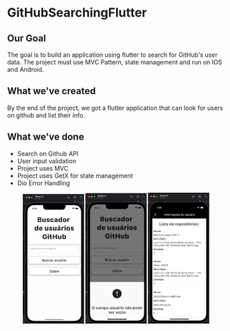# GitHubSearchingFlutter


## Our Goal
The goal is to build an application using flutter to search for GitHub's user data. The project must use MVC Pattern, state management and run on IOS and Android.


## What we've created
By the end of the project, we got a flutter application that can look for users on github and list their info.

## What we've done
* Search on Github API
* User input validation
* Project uses MVC
* Project uses GetX for state management
* Dio Error Handling

<p align="center">
  <img alt="Light" src="img1.png" width="28%"
&nbsp; &nbsp; &nbsp; &nbsp;">
  <img alt="Light" src="img2.png" width="28%"
&nbsp; &nbsp; &nbsp; &nbsp;">
  <img alt="Light" src="img3.png" width="28%"
&nbsp; &nbsp; &nbsp; &nbsp;
</p>

